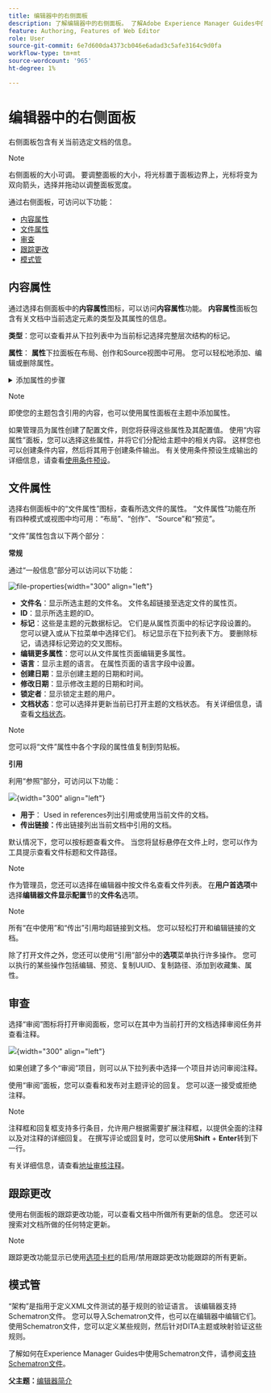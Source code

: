 ```yaml
---
title: 编辑器中的右侧面板
description: 了解编辑器中的右侧面板。 了解Adobe Experience Manager Guides中的编辑器界面和功能。
feature: Authoring, Features of Web Editor
role: User
source-git-commit: 6e7d600da4373cb046e6adad3c5afe3164c9d0fa
workflow-type: tm+mt
source-wordcount: '965'
ht-degree: 1%

---
```


# 编辑器中的右侧面板

右侧面板包含有关当前选定文档的信息。

>[!NOTE]
>
> 右侧面板的大小可调。 要调整面板的大小，将光标置于面板边界上，光标将变为双向箭头，选择并拖动以调整面板宽度。

通过右侧面板，可访问以下功能：

- [内容属性](#content-properties)
- [文件属性](#file-properties)
- [审查](#review)
- [跟踪更改](#track-changes)
- [模式管](#schematron)

## 内容属性

通过选择右侧面板中的&#x200B;**内容属性**&#x200B;图标，可以访问&#x200B;**内容属性**&#x200B;功能。 **内容属性**&#x200B;面板包含有关文档中当前选定元素的类型及其属性的信息。

**类型**：您可以查看并从下拉列表中为当前标记选择完整层次结构的标记。

**属性**： **属性**&#x200B;下拉面板在布局、创作和Source视图中可用。 您可以轻松地添加、编辑或删除属性。

<details>
    <summary> 添加属性的步骤 </summary>


1. 选择&#x200B;**添加**。

   内容属性中的![属性](images/properties-tab-attributes_cs.png){width="300" align="left"}

1. 在&#x200B;**属性**&#x200B;下拉面板中，从下拉列表中选择属性并指定属性的值。  然后选择&#x200B;**添加**。

   具有多个属性的![属性面板](images/attributes-multiple-properties.png){width="300" align="left"}

1. 要编辑属性，请将鼠标悬停在它上并选择&#x200B;**编辑** ![编辑图标](images/edit_pencil_icon.svg)。

1. 要删除属性，请将鼠标悬停在该属性上并选择&#x200B;**删除** ![删除图标](images/Delete_icon.svg)。

</details>


>[!NOTE]
>
> 即使您的主题包含引用的内容，也可以使用属性面板在主题中添加属性。

如果管理员为属性创建了配置文件，则您将获得这些属性及其配置值。 使用“内容属性”面板，您可以选择这些属性，并将它们分配给主题中的相关内容。 这样您也可以创建条件内容，然后将其用于创建条件输出。 有关使用条件预设生成输出的详细信息，请查看[使用条件预设](generate-output-use-condition-presets.md#)。



## 文件属性

选择右侧面板中的“文件属性”图标，查看所选文件的属性。 “文件属性”功能在所有四种模式或视图中均可用：“布局”、“创作”、“Source”和“预览”。

“文件”属性包含以下两个部分：

**常规**

通过“一般信息”部分可以访问以下功能：

![file-properties](images/file-properties-general.png){width="300" align="left"}

- **文件名**：显示所选主题的文件名。 文件名超链接至选定文件的属性页。
- **ID**：显示所选主题的ID。
- **标记**：这些是主题的元数据标记。 它们是从属性页面中的标记字段设置的。 您可以键入或从下拉菜单中选择它们。  标记显示在下拉列表下方。 要删除标记，请选择标记旁边的交叉图标。
- **编辑更多属性**：您可以从文件属性页面编辑更多属性。
- **语言**：显示主题的语言。 在属性页面的语言字段中设置。
- **创建日期**：显示创建主题的日期和时间。
- **修改日期**：显示修改主题的日期和时间。
- **锁定者**：显示锁定主题的用户。
- **文档状态**：您可以选择并更新当前已打开主题的文档状态。 有关详细信息，请查看[文档状态](web-editor-document-states.md#)。

>[!NOTE]
>
> 您可以将“文件”属性中各个字段的属性值复制到剪贴板。

**引用**

利用“参照”部分，可访问以下功能：

![](images/file-properties-references.png){width="300" align="left"}

- **用于**： Used in references列出引用或使用当前文件的文档。
- **传出链接：**&#x200B;传出链接列出当前文档中引用的文档。

默认情况下，您可以按标题查看文件。 当您将鼠标悬停在文件上时，您可以作为工具提示查看文件标题和文件路径。

>[!NOTE]
>
> 作为管理员，您还可以选择在编辑器中按文件名查看文件列表。 在&#x200B;**用户首选项**&#x200B;中选择&#x200B;**编辑器文件显示配置**&#x200B;节的&#x200B;**文件名**&#x200B;选项。

>[!NOTE]
>
> 所有“在中使用”和“传出”引用均超链接到文档。 您可以轻松打开和编辑链接的文档。

除了打开文件之外，您还可以使用“引用”部分中的&#x200B;**选项**&#x200B;菜单执行许多操作。 您可以执行的某些操作包括编辑、预览、复制UUID、复制路径、添加到收藏集、属性。

## 审查

选择“审阅”图标将打开审阅面板，您可以在其中为当前打开的文档选择审阅任务并查看注释。

![](images/review-panel-before-opening.png){width="300" align="left"}

如果创建了多个“审阅”项目，则可以从下拉列表中选择一个项目并访问审阅注释。

使用“审阅”面板，您可以查看和发布对主题评论的回复。 您可以逐一接受或拒绝注释。

>[!NOTE]
>
> 注释框和回复框支持多行条目，允许用户根据需要扩展注释框，以提供全面的注释以及对注释的详细回复。 在撰写评论或回复时，您可以使用&#x200B;**Shift** + **Enter**&#x200B;转到下一行。

有关详细信息，请查看[地址审核注释](review-address-review-comments.md#)。

## 跟踪更改

使用右侧面板的跟踪更改功能，可以查看文档中所做所有更新的信息。 您还可以搜索对文档所做的任何特定更新。

>[!NOTE]
>
> 跟踪更改功能显示已使用[选项卡栏](#tab-bar)的启用/禁用跟踪更改功能跟踪的所有更新。

## 模式管

“架构”是指用于定义XML文件测试的基于规则的验证语言。 该编辑器支持Schematron文件。 您可以导入Schematron文件，也可以在编辑器中编辑它们。 使用Schematron文件，您可以定义某些规则，然后针对DITA主题或映射验证这些规则。

了解如何在Experience Manager Guides中使用Schematron文件，请参阅[支持Schematron文件](./support-schematron-file.md)。



**父主题：**[&#x200B;编辑器简介](web-editor.md)

